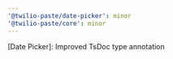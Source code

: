 ```yaml
---
'@twilio-paste/date-picker': minor
'@twilio-paste/core': minor
---
```


[Date Picker]: Improved TsDoc type annotation
